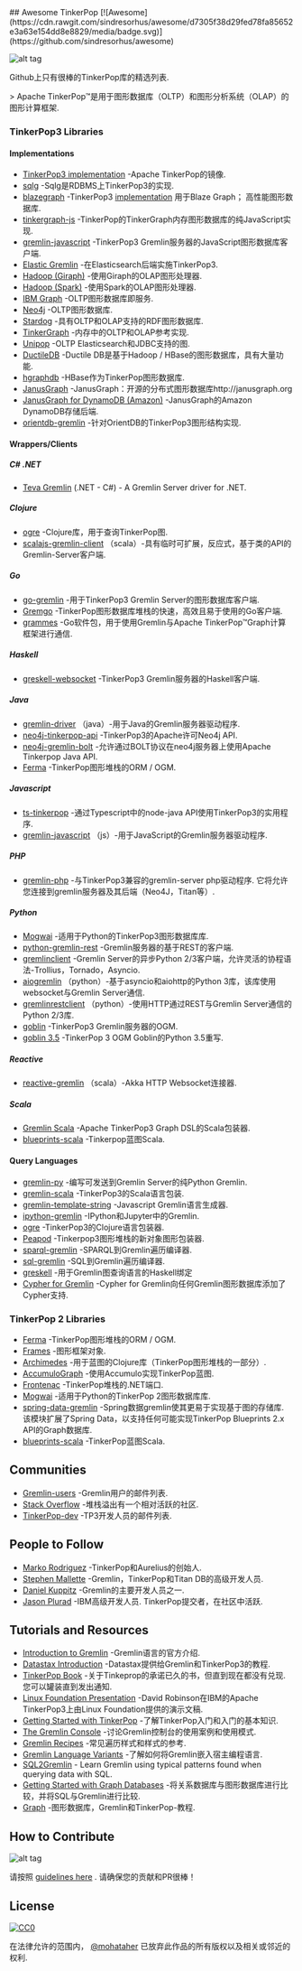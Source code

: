 <div class="github-widget" data-repo="mohataher/awesome-tinkerpop"></div>
<script async src="https://pagead2.googlesyndication.com/pagead/js/adsbygoogle.js"></script><ins class="adsbygoogle" style="display:block" data-ad-client="ca-pub-6890694312814945" data-ad-slot="5473692530" data-ad-format="auto"  data-full-width-responsive="true"></ins><script>(adsbygoogle = window.adsbygoogle || []).push({});</script>
## Awesome TinkerPop [![Awesome](https://cdn.rawgit.com/sindresorhus/awesome/d7305f38d29fed78fa85652e3a63e154dd8e8829/media/badge.svg)](https://github.com/sindresorhus/awesome)

![alt tag](https://raw.githubusercontent.com/mohataher/awesome-tinkerpop/master/tinkerpop-splash.png)


Github上只有很棒的TinkerPop库的精选列表.

&gt; Apache TinkerPop™是用于图形数据库（OLTP）和图形分析系统（OLAP）的图形计算框架.


### <A NAME="tinkerpop3"></A>TinkerPop3 Libraries
#### <A NAME="tinkerpop3-implementations"></A>Implementations
* [TinkerPop3 implementation](https://github.com/apache/tinkerpop) -Apache TinkerPop的镜像.
* [sqlg](https://github.com/pietermartin/sqlg) -Sqlg是RDBMS上TinkerPop3的实现.
* [blazegraph](https://github.com/blazegraph/database) -TinkerPop3 [implementation](https://github.com/blazegraph/tinkerpop3)  用于Blaze Graph；  高性能图形数据库.
* [tinkergraph-js](https://github.com/jbmusso/tinkergraph-js) -TinkerPop的TinkerGraph内存图形数据库的纯JavaScript实现.
* [gremlin-javascript](https://github.com/jbmusso/gremlin-javascript) -TinkerPop3 Gremlin服务器的JavaScript图形数据库客户端.
* [Elastic Gremlin](https://github.com/rmagen/elastic-gremlin) -在Elasticsearch后端实施TinkerPop3.
* [Hadoop (Giraph)](http://tinkerpop.apache.org/docs/current/reference/#giraphgraphcomputer) -使用Giraph的OLAP图形处理器.
* [Hadoop (Spark)](http://tinkerpop.apache.org/docs/current/reference/#sparkgraphcomputer) -使用Spark的OLAP图形处理器.
* [IBM Graph](https://console.ng.bluemix.net/catalog/services/ibm-graph/) -OLTP图形数据库即服务.
* [Neo4j](http://tinkerpop.apache.org/docs/currentg/#neo4j-gremlin) -OLTP图形数据库.
* [Stardog](http://stardog.com/) -具有OLTP和OLAP支持的RDF图形数据库.
* [TinkerGraph](http://tinkerpop.apache.org/docs/current/reference/#tinkergraph-gremlin) -内存中的OLTP和OLAP参考实现.
* [Unipop](https://github.com/rmagen/unipop) -OLTP Elasticsearch和JDBC支持的图.
* [DuctileDB](https://github.com/PureSolTechnologies/DuctileDB) -Ductile DB是基于Hadoop / HBase的图形数据库，具有大量功能.
* [hgraphdb](https://github.com/rayokota/hgraphdb) -HBase作为TinkerPop图形数据库.
* [JanusGraph](https://github.com/JanusGraph/janusgraph) -JanusGraph：开源的分布式图形数据库http://janusgraph.org 
* [JanusGraph for DynamoDB (Amazon)](https://github.com/awslabs/dynamodb-janusgraph-storage-backend) -JanusGraph的Amazon DynamoDB存储后端.
* [orientdb-gremlin](https://github.com/orientechnologies/orientdb-gremlin) -针对OrientDB的TinkerPop3图形结构实现.


#### <A NAME="wrappers"></A>Wrappers/Clients
##### C# .NET
*   [Teva Gremlin](https://www.nuget.org/packages/Teva.Common.Data.Gremlin/) (.NET - C#) - A Gremlin Server driver for .NET.

##### Clojure
* [ogre](https://github.com/clojurewerkz/ogre) -Clojure库，用于查询TinkerPop图.
* [scalajs-gremlin-client](https://github.com/viagraphs/scalajs-gremlin-client) （scala）-具有临时可扩展，反应式，基于类的API的Gremlin-Server客户端.

##### Go
* [go-gremlin](https://github.com/go-gremlin/gremlin) -用于TinkerPop3 Gremlin Server的图形数据库客户端.
* [Gremgo](https://github.com/qasaur/gremgo) -TinkerPop图形数据库堆栈的快速，高效且易于使用的Go客户端.
* [grammes](https://github.com/northwesternmutual/grammes) -Go软件包，用于使用Gremlin与Apache TinkerPop™Graph计算框架进行通信.

##### Haskell
* [greskell-websocket](https://github.com/debug-ito/greskell) -TinkerPop3 Gremlin服务器的Haskell客户端.

##### Java
* [gremlin-driver](http://tinkerpop.apache.org/docs/current/reference/#connecting-via-java) （java）-用于Java的Gremlin服务器驱动程序.
* [neo4j-tinkerpop-api](https://github.com/neo4j-contrib/neo4j-tinkerpop-api) -TinkerPop3的Apache许可Neo4j API.
* [neo4j-gremlin-bolt](https://github.com/SteelBridgeLabs/neo4j-gremlin-bolt) -允许通过BOLT协议在neo4j服务器上使用Apache Tinkerpop Java API.
* [Ferma](https://github.com/Syncleus/Ferma) -TinkerPop图形堆栈的ORM / OGM.

##### Javascript
* [ts-tinkerpop](https://github.com/RedSeal-co/ts-tinkerpop) -通过Typescript中的node-java API使用TinkerPop3的实用程序.
* [gremlin-javascript](https://github.com/jbmusso/gremlin-javascript) （js）-用于JavaScript的Gremlin服务器驱动程序.

##### PHP
* [gremlin-php](https://github.com/PommeVerte/gremlin-php)  -与TinkerPop3兼容的gremlin-server php驱动程序.  它将允许您连接到gremlin服务器及其后端（Neo4J，Titan等）.

##### Python
* [Mogwai](https://github.com/platinummonkey/mogwai) -适用于Python的TinkerPop3图形数据库库.
* [python-gremlin-rest](https://github.com/windj007/python-gremlin-rest) -Gremlin服务器的基于REST的客户端.
* [gremlinclient](https://github.com/davebshow/gremlinclient) -Gremlin Server的异步Python 2/3客户端，允许灵活的协程语法-Trollius，Tornado，Asyncio.
* [aiogremlin](https://github.com/davebshow/aiogremlin) （python）-基于asyncio和aiohttp的Python 3库，该库使用websocket与Gremlin Server通信.
* [gremlinrestclient](http://gremlinrestclient.readthedocs.org/en/latest/) （python）-使用HTTP通过REST与Gremlin Server通信的Python 2/3库.
* [goblin](https://github.com/ZEROFAIL/goblin) -TinkerPop3 Gremlin服务器的OGM.
* [goblin 3.5](https://github.com/davebshow/goblin) -TinkerPop 3 OGM Goblin的Python 3.5重写.

##### Reactive
* [reactive-gremlin](https://github.com/coreyauger/reactive-gremlin) （scala）-Akka HTTP Websocket连接器.

##### Scala
* [Gremlin Scala](https://github.com/mpollmeier/gremlin-scala) -Apache TinkerPop3 Graph DSL的Scala包装器.
* [blueprints-scala](https://github.com/anvie/blueprints-scala) -Tinkerpop蓝图Scala.

#### <A NAME="qlang"></A>Query Languages
* [gremlin-py](https://github.com/emehrkay/gremlinpy) -编写可发送到Gremlin Server的纯Python Gremlin.
* [gremlin-scala](https://github.com/mpollmeier/gremlin-scala) -TinkerPop3的Scala语言包装.
* [gremlin-template-string](https://github.com/jbmusso/gremlin-template-string) -Javascript Gremlin语言生成器.
* [ipython-gremlin](https://github.com/davebshow/ipython-gremlin) -IPython和Jupyter中的Gremlin.
* [ogre](http://ogre.clojurewerkz.org/) -TinkerPop3的Clojure语言包装器.
* [Peapod](https://github.com/bayofmany/peapod) -Tinkerpop3图形堆栈的新对象图形包装器.
* [sparql-gremlin](https://github.com/dkuppitz/sparql-gremlin) -SPARQL到Gremlin遍历编译器.
* [sql-gremlin](https://github.com/twilmes/sql-gremlin) -SQL到Gremlin遍历编译器.
* [greskell](https://github.com/debug-ito/greskell) -用于Gremlin图查询语言的Haskell绑定
* [Cypher for Gremlin](https://github.com/opencypher/cypher-for-gremlin) -Cypher for Gremlin向任何Gremlin图形数据库添加了Cypher支持.

### <A NAME="tinkerpop2"></A>TinkerPop 2 Libraries
* [Ferma](https://github.com/Syncleus/Ferma) -TinkerPop图形堆栈的ORM / OGM.
* [Frames](https://github.com/tinkerpop/frames) -图形框架对象.
* [Archimedes](https://github.com/clojurewerkz/archimedes) -用于蓝图的Clojure库（TinkerPop图形堆栈的一部分）.
* [AccumuloGraph](https://github.com/JHUAPL/AccumuloGraph) -使用Accumulo实现TinkerPop蓝图.
* [Frontenac](https://github.com/Loupi/Frontenac) -TinkerPop堆栈的.NET端口.
* [Mogwai](https://github.com/platinummonkey/mogwai) -适用于Python的TinkerPop 2图形数据库库.
* [spring-data-gremlin](https://github.com/gjrwebber/spring-data-gremlin)  -Spring数据gremlin使其更易于实现基于图的存储库.  该模块扩展了Spring Data，以支持任何可能实现TinkerPop Blueprints 2.x API的Graph数据库.
* [blueprints-scala](https://github.com/anvie/blueprints-scala) -TinkerPop蓝图Scala.

## <A NAME="communites"></A>Communities
* [Gremlin-users](https://groups.google.com/forum/#!forum/gremlin-users) -Gremlin用户的邮件列表.
* [Stack Overflow](http://stackoverflow.com/questions/tagged/tinkerpop3) -堆栈溢出有一个相对活跃的社区.
* [TinkerPop-dev](http://mail-archives.apache.org/mod_mbox/incubator-tinkerpop-dev/) -TP3开发人员的邮件列表.

## <A NAME="people-to-follow"></A>People to Follow 
* [Marko Rodriguez](https://markorodriguez.com/) -TinkerPop和Aurelius的创始人.
* [Stephen Mallette](https://twitter.com/spmallette?lang=en-gb) -Gremlin，TinkerPop和Titan DB的高级开发人员.
* [Daniel Kuppitz](https://about.me/daniel.kuppitz) -Gremlin的主要开发人员之一.
* [Jason Plurad](https://github.com/pluradj)  -IBM高级开发人员.  TinkerPop提交者，在社区中活跃.

## <A NAME="tutorials-and-resources"></A>Tutorials and Resources
* [Introduction to Gremlin](http://tinkerpop.apache.org/gremlin.html) -Gremlin语言的官方介绍.
* [Datastax Introduction](https://academy.datastax.com/resources/getting-started-tinkerpop-and-gremlin) -Datastax提供给Gremlin和TinkerPop3的教程.
* [TinkerPop Book](http://www.tinkerpopbook.com/)  -关于Tinkeprop的承诺已久的书，但直到现在都没有兑现.  您可以罐装直到发出通知.
* [Linux Foundation Presentation](http://events.linuxfoundation.org/sites/events/files/slides/ApacheCon2015TinkerPop3.pdf) -David Robinson在IBM的Apache TinkerPop3上由Linux Foundation提供的演示文稿.
* [Getting Started with TinkerPop](http://tinkerpop.apache.org/docs/current/tutorials/getting-started/) -了解TinkerPop入门和入门的基本知识.
* [The Gremlin Console](http://tinkerpop.apache.org/docs/current/tutorials/the-gremlin-console/) -讨论Gremlin控制台的使用案例和使用模式.
* [Gremlin Recipes](http://tinkerpop.apache.org/docs/3.2.1-SNAPSHOT/recipes/) -常见遍历样式和样式的参考.
* [Gremlin Language Variants](http://tinkerpop.apache.org/docs/3.2.1-SNAPSHOT/tutorials/gremlin-language-variants/) -了解如何将Gremlin嵌入宿主编程语言.
* [SQL2Gremlin](http://sql2gremlin.com/) - Learn Gremlin using typical patterns found when querying data with SQL.
* [Getting Started with Graph Databases](https://academy.datastax.com/demos/getting-started-graph-databases) -将关系数据库与图形数据库进行比较，并将SQL与Gremlin进行比较.
* [Graph](https://github.com/krlawrence/graph) -图形数据库，Gremlin和TinkerPop-教程.


## <A NAME="contributing"></A>How to Contribute
![alt tag](https://raw.githubusercontent.com/mohataher/awesome-tinkerpop/master/awesome-tinkerpop.jpg)

请按照 [guidelines here](https://github.com/mohataher/awesome-tinkerpop/blob/master/contributing.md) .  请确保您的贡献和PR很棒！

## <A NAME="license"></A>License
[![CC0](https://licensebuttons.net/p/zero/1.0/88x31.png)](http://creativecommons.org/publicdomain/zero/1.0/)

在法律允许的范围内， [@mohataher](https://github.com/mohataher) 已放弃此作品的所有版权以及相关或邻近的权利.
